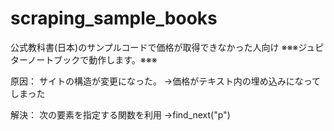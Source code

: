 # scraping_sample_books
公式教科書(日本)のサンプルコードで価格が取得できなかった人向け
※※※ジュピターノートブックで動作します。※※※

原因：
サイトの構造が変更になった。
→価格がテキスト内の埋め込みになってしまった

解決：
次の要素を指定する関数を利用
→find_next("p")